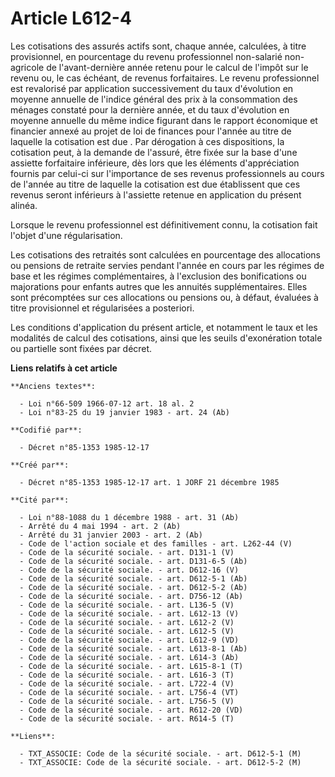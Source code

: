 # Article L612-4

Les cotisations des assurés actifs sont, chaque année, calculées, à titre provisionnel, en pourcentage du revenu
professionnel non-salarié non-agricole de l'avant-dernière année retenu pour le calcul de l'impôt sur le revenu ou, le cas
échéant, de revenus forfaitaires. Le revenu professionnel est revalorisé par application successivement du taux d'évolution
en moyenne annuelle de l'indice général des prix à la consommation des ménages constaté pour la dernière année, et du taux
d'évolution en moyenne annuelle du même indice figurant dans le rapport économique et financier annexé au projet de loi de
finances pour l'année au titre de laquelle la cotisation est due   . Par dérogation à ces dispositions, la cotisation peut, à
la demande de l'assuré, être fixée sur la base d'une assiette forfaitaire inférieure, dès lors que les éléments
d'appréciation fournis par celui-ci sur l'importance de ses revenus professionnels au cours de l'année au titre de laquelle
la cotisation est due établissent que ces revenus seront inférieurs à l'assiette retenue en application du présent alinéa. 

Lorsque le revenu professionnel est définitivement connu, la cotisation fait l'objet d'une régularisation. 

Les cotisations des retraités sont calculées en pourcentage des allocations ou pensions de retraite servies pendant l'année
en cours par les régimes de base et les régimes complémentaires, à l'exclusion des bonifications ou majorations pour enfants
autres que les annuités supplémentaires. Elles sont précomptées sur ces allocations ou pensions ou, à défaut, évaluées à
titre provisionnel et régularisées a posteriori. 

Les conditions d'application du présent article, et notamment le taux et les modalités de calcul des cotisations, ainsi que
les seuils d'exonération totale ou partielle sont fixées par décret.

**Liens relatifs à cet article**

	**Anciens textes**:

	  - Loi n°66-509 1966-07-12 art. 18 al. 2
	  - Loi n°83-25 du 19 janvier 1983 - art. 24 (Ab)

	**Codifié par**:

	  - Décret n°85-1353 1985-12-17

	**Créé par**:

	  - Décret n°85-1353 1985-12-17 art. 1 JORF 21 décembre 1985

	**Cité par**:

	  - Loi n°88-1088 du 1 décembre 1988 - art. 31 (Ab)
	  - Arrêté du 4 mai 1994 - art. 2 (Ab)
	  - Arrêté du 31 janvier 2003 - art. 2 (Ab)
	  - Code de l'action sociale et des familles - art. L262-44 (V)
	  - Code de la sécurité sociale. - art. D131-1 (V)
	  - Code de la sécurité sociale. - art. D131-6-5 (Ab)
	  - Code de la sécurité sociale. - art. D612-16 (V)
	  - Code de la sécurité sociale. - art. D612-5-1 (Ab)
	  - Code de la sécurité sociale. - art. D612-5-2 (Ab)
	  - Code de la sécurité sociale. - art. D756-12 (Ab)
	  - Code de la sécurité sociale. - art. L136-5 (V)
	  - Code de la sécurité sociale. - art. L612-13 (V)
	  - Code de la sécurité sociale. - art. L612-2 (V)
	  - Code de la sécurité sociale. - art. L612-5 (V)
	  - Code de la sécurité sociale. - art. L612-9 (VD)
	  - Code de la sécurité sociale. - art. L613-8-1 (Ab)
	  - Code de la sécurité sociale. - art. L614-3 (Ab)
	  - Code de la sécurité sociale. - art. L615-8-1 (T)
	  - Code de la sécurité sociale. - art. L616-3 (T)
	  - Code de la sécurité sociale. - art. L722-4 (V)
	  - Code de la sécurité sociale. - art. L756-4 (VT)
	  - Code de la sécurité sociale. - art. L756-5 (V)
	  - Code de la sécurité sociale. - art. R612-20 (VD)
	  - Code de la sécurité sociale. - art. R614-5 (T)

	**Liens**:

	  - TXT_ASSOCIE: Code de la sécurité sociale. - art. D612-5-1 (M)
	  - TXT_ASSOCIE: Code de la sécurité sociale. - art. D612-5-2 (M)
